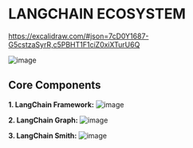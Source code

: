 # LANGCHAIN ECOSYSTEM

https://excalidraw.com/#json=7cD0Y1687-G5cstzaSyrR,c5PBHT1F1ciZ0xiXTurU6Q

![image](https://github.com/user-attachments/assets/e2cb89af-6456-4e5f-896f-fc370a0948f1)

## Core Components

**1. LangChain Framework:**
![image](https://github.com/user-attachments/assets/349af94b-a773-4318-bc34-44a2ed1fd0e2)


**2. LangChain Graph:**
![image](https://github.com/user-attachments/assets/c40d8ef2-e95c-4974-9a75-d11c7b140436)


**3. LangChain Smith:**
![image](https://github.com/user-attachments/assets/e5082628-f09c-4857-8593-85d31d4c93bc)
